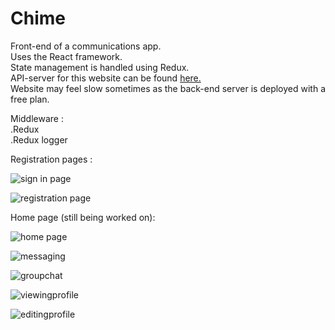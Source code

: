 # Chime 

    
Front-end of a communications app.           
Uses the React framework.    
State management is handled using Redux.    
API-server for this website can be found [here.](https://github.com/lincolnChoy/Chat-Time-API)    
Website may feel slow sometimes as the back-end server is deployed with a free plan.    

Middleware :    
.Redux    
.Redux logger     

Registration pages :     

![sign in page](https://puu.sh/BQKiI/8d8c6f6b4e.png)    
    
![registration page](https://puu.sh/BQKjm/a4aa2d4cfe.png)    
    
Home page (still being worked on):    
    
![home page](http://puu.sh/C15UJ/7bd142070d.jpg)          
    
![messaging](http://puu.sh/C15St/bc6660b094.jpg)   
    
![groupchat](http://puu.sh/C15Uq/0e4d4b240c.jpg)    


![viewingprofile](https://puu.sh/BNULS/52a71c869a.jpg)
   
![editingprofile](https://puu.sh/BNUNk/6b2bc2bb37.png)    




